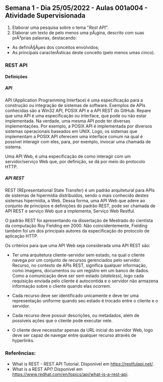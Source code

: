 ## Semana 1 - Dia 25/05/2022 - Aulas 001a004 - Atividade Supervisionada


1. Elaborar uma pesquisa sobre o tema "_Rest API_".
2. Elaborar um texto de pelo menos uma pÃ¡gina, descrito com suas prÃ³prias palavras, destacando:
* As definiÃ§Ãµes dos conceitos envolvidos;
* As principais caracterÃ­sticas deste conceito (pelo menos umas cinco).

### REST API

#### Definições

##### API

API (Application Programming Interface) é uma
especificação para a construção ou integração
de sistemas de software. Exemplos de APIs
conhecidas são a Win32 API, POSIX API e a API
REST do GitHub. Repare que uma API é uma
especificação ou interface, que pode ou não 
estar implementada. Na verdade, uma mesma API
pode ter diversas implementações. Por exemplo,
a POSIX API é implementada por diversos
sistemas operacionais baseados em UNIX. Logo,
os sistemas que implementam a POSIX API
oferecem uma interface comum na qual é
possível interagir com eles, para, por
exemplo, invocar uma chamada de sistema.

Uma API Web, é uma especificação de como
interagir com um servidor/serviço Web que,
por definição, se dá por meio do protocolo
HTTP.

##### API REST

REST (REpresentational State Transfer) é um
padrão arquitetural para APIs de sistemas de
hipermídia distribuídos, sendo o mais conhecido
destes sistemas hipermídia, a Web. Dessa forma,
uma API Web que adere ao conjunto de princípios
e definições do padrão REST, pode ser chamada
de API REST e serviço Web que a implementa,
Serviço Web Restful.

O padrão REST foi apresentando na dissertação de
Mestrado do cientista da computação Roy Fielding
em 2000. Não coincidentemente, Fielding também
foi um dos principais autores da especificação
do protocolo de aplicação HTTP.

Os critérios para que uma API Web seja considerada
uma API REST são:

- Ter uma arquitetura cliente-servidor sem estado,
na qual o cliente navega por um conjunto de recursos
gerenciados pelo servidor. Recurso, no contexto
de APIs REST, significa qualquer informação,
como imagens, documentos ou um registro em um
banco de dados. Como a comunicação deve ser sem
estado (*stateless*), logo cada requisição enviada
pelo cliente é autocontida e o servidor não armazena
informação sobre o cliente quando elas ocorrem.

- Cada recurso deve ser identificado unicamente e
deve ter uma representação uniforme quando seu
estado é trocado entre o cliente e o servidor.

- Cada recurso deve possuir descrições, ou metadados,
além de possíveis ações que o cliente pode executar nele.

- O cliente deve necessitar apenas da URL inicial do
servidor Web, logo deve ser capaz de navegar entre
qualquer recurso através de hyperlinks.

### Referências:

- What is REST - REST API Tutorial. Disponível em <https://restfulapi.net/>.
- What is a REST API? Disponível em <https://www.redhat.com/en/topics/api/what-is-a-rest-api>.

